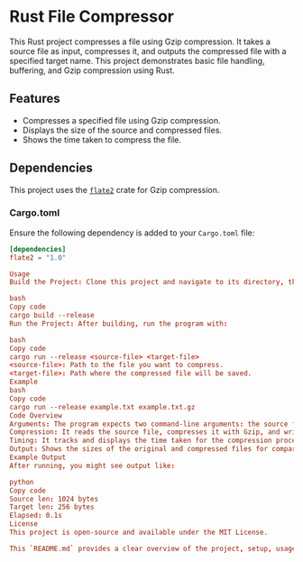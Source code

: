 # Rust File Compressor

This Rust project compresses a file using Gzip compression. It takes a source file as input, compresses it, and outputs the compressed file with a specified target name. This project demonstrates basic file handling, buffering, and Gzip compression using Rust.

## Features
- Compresses a specified file using Gzip compression.
- Displays the size of the source and compressed files.
- Shows the time taken to compress the file.

## Dependencies
This project uses the [`flate2`](https://docs.rs/flate2/latest/flate2/) crate for Gzip compression. 

### Cargo.toml
Ensure the following dependency is added to your `Cargo.toml` file:
```toml
[dependencies]
flate2 = "1.0"

Usage
Build the Project: Clone this project and navigate to its directory, then build with Cargo:

bash
Copy code
cargo build --release
Run the Project: After building, run the program with:

bash
Copy code
cargo run --release <source-file> <target-file>
<source-file>: Path to the file you want to compress.
<target-file>: Path where the compressed file will be saved.
Example
bash
Copy code
cargo run --release example.txt example.txt.gz
Code Overview
Arguments: The program expects two command-line arguments: the source file and the target file.
Compression: It reads the source file, compresses it with Gzip, and writes it to the target file.
Timing: It tracks and displays the time taken for the compression process.
Output: Shows the sizes of the original and compressed files for comparison.
Example Output
After running, you might see output like:

python
Copy code
Source len: 1024 bytes
Target len: 256 bytes
Elapsed: 0.1s
License
This project is open-source and available under the MIT License.

This `README.md` provides a clear overview of the project, setup, usage, and example output, making it easy for others to understand and use your project.
